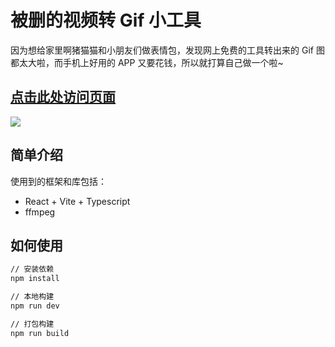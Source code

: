 # 被删的视频转 Gif 小工具

因为想给家里啊猪猫猫和小朋友们做表情包，发现网上免费的工具转出来的 Gif 图都太大啦，而手机上好用的 APP 又要花钱，所以就打算自己做一个啦~

## [点击此处访问页面](https://godbasin.github.io/video-to-gif/)
![](https://github-imglib-1255459943.cos.ap-chengdu.myqcloud.com/video2gif-website.png?q-sign-algorithm=sha1&q-ak=AKIDKdZmMPVLuaZAE7rSD6SnF4cPlUws8Y_i815iCind3s1dCfIqXcDOdGc5ZFJgVDFj&q-sign-time=1703083570;1703087170&q-key-time=1703083570;1703087170&q-header-list=host&q-url-param-list=ci-process&q-signature=a1ef67ac19323d5020144f3f71f0ba986f96b03c&x-cos-security-token=oyEH7pMchajImeuPqVR8kc7Sje5FlKXa2c924c7202914d663a6cba1256e86c8c_cg6GpPmrXwo2BXOAcdhSsAF48JWyI-FImgjXI-Ys1oHCraItrY24RmYmGbbZ8czX40E7YtgL6nGHM6nMFyTU7RK8ntO2Y56giGBHthWQUFDgiaTZ_sjGvqQvwOCcI7PPGpmlXYsW1D--EuDwRXEY9iCZlkG8MWSr7uTcETe0U89wBcYRjJnbGpOZ41QizVj&ci-process=originImage)

## 简单介绍

使用到的框架和库包括：
- React + Vite + Typescript
- ffmpeg

## 如何使用

``` cmd
// 安装依赖
npm install

// 本地构建
npm run dev

// 打包构建
npm run build
```
